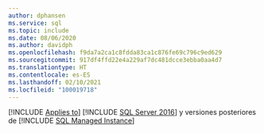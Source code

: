```yaml
---
author: dphansen
ms.service: sql
ms.topic: include
ms.date: 08/06/2020
ms.author: davidph
ms.openlocfilehash: f9da7a2ca1c8fdda83ca1c876fe69c796c9ed629
ms.sourcegitcommit: 917df4ffd22e4a229af7dc481dcce3ebba0aa4d7
ms.translationtype: HT
ms.contentlocale: es-ES
ms.lasthandoff: 02/10/2021
ms.locfileid: "100019718"
---
```

[!INCLUDE [Applies to](../../includes/applies-md.md)] [!INCLUDE [SQL Server 2016](_ss2016.md)] y versiones posteriores de [!INCLUDE [SQL Managed Instance](../../includes/applies-to-version/_asdbmi.md)] 